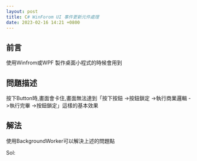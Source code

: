 ```yaml
---
layout: post
title: C# WinForom UI 事件更新元件處理
date: 2023-02-16 14:21 +0800
---
```


## 前言
<p>使用Winfrom或WPF 製作桌面小程式的時候會用到</p>

## 問題描述
<p>按下Button時,畫面會卡住,畫面無法達到「按下按鈕 ->按鈕鎖定 ->執行商業邏輯 ->執行完畢 ->按鈕鎖定」這樣的基本效果</p>
 

## 解法
<p>使用BackgroundWorker可以解決上述的問題點 </p>
Sol:
<script  type='text/javascript' src=''>

    public partial class MainWindow : Window
    {
        private BackgroundWorker worker = new BackgroundWorker();
        public MainWindow()
        {
            InitializeComponent();
            this.worker.DoWork += new DoWorkEventHandler(worker_DoWork);
            this.worker.RunWorkerCompleted += new RunWorkerCompletedEventHandler(worker_RunWorkerCompleted);
        }
        private void Button_Click(object sender, RoutedEventArgs e)
        {
            if (this.Button.IsEnabled == true) this.Button.IsEnabled = false;
            worker.RunWorkerAsync();
        }
        void worker_RunWorkerCompleted(object sender, RunWorkerCompletedEventArgs e)
        {
            if (this.Button.IsEnabled == false) this.Button.IsEnabled = true;
        }
        void worker_DoWork(object sender, DoWorkEventArgs e)
        {
            doSomeThing();
        }
        private void doSomeThing()
        {
            Task Task1 = Task.Run(() => {
            /*
             * 商業邏輯放這邊
             */
            });
            Task.WaitAll(Task1);
        }
    }


## BackgroundWorker執行時更新UI控件的靜態擴展

<p>由於有時候需要將Value傳回給UI的執行續,所以需要 </p>
使用方式
<script  type='text/javascript' src=''>

    public class main
    {
        ComboBox cb = new ComboBox();
 
        void main()
        {
            //方法1:使用lambda
            cb.InvokeIfRequired(() =>
            {
                cb.Text = "hello";
            });
 
            //方法2:使用Action
            cb.InvokeIfRequired(helloAction);
        }
 
        void helloAction()
        {
            cb.Text = "hello";
        }
    }

Sol:
<script  type='text/javascript' src=''>

    public static class Extensions
    {
        //非同步委派更新UI
        public static void InvokeRequired(this Control control, MethodInvoker action)
        {
            if (control.InvokeRequired)
            {
                control.Invoke(action);
            }
            else
            {
                action();
            }
        }
    }


## BackgroundWorker執行時更新UI控件的靜態擴展(WPF版本)

使用方式
<script  type='text/javascript' src=''>

    private void UpdateProgress(string message)
    {
        ProgressLabel.InvokeIfNeeded(() => ProgressLabel.Content = message);
    }




Sol:
<script  type='text/javascript' src=''>

    public static void InvokeIfNeeded(this Control control, Action action)
    {
        if (control.Dispatcher.CheckAccess())
        {
            action();
        }
        else
        {
            control.Dispatcher.Invoke(action);
        }
    }
